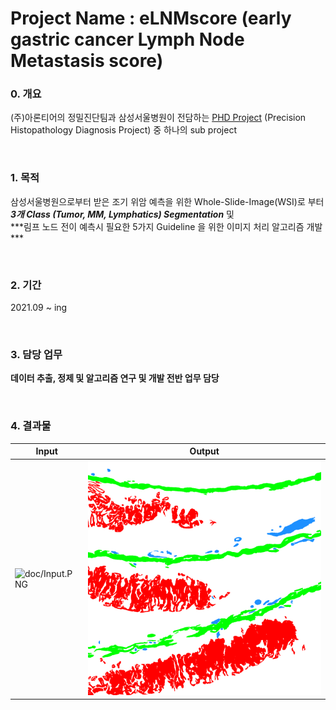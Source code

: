 # Project Name : eLNMscore (early gastric cancer Lymph Node Metastasis score)

### 0. 개요
(주)아론티어의 정밀진단팀과 삼성서울병원이 전담하는 [PHD Project](https://github.com/AhnHeeYoung/Projects-Arontier/blob/master/ICIscore/doc/PHD.PNG) (Precision Histopathology Diagnosis Project) 중 하나의 sub project   

<br />

### 1. 목적
삼성서울병원으로부터 받은 조기 위암 예측을 위한 Whole-Slide-Image(WSI)로 부터 ***3개 Class (Tumor, MM, Lymphatics) Segmentation*** 및   
***림프 노드 전이 예측시 필요한 5가지 Guideline 을 위한 이미지 처리 알고리즘 개발 *** 

<br />
  
### 2. 기간
2021.09 ~ ing

<br />

### 3. 담당 업무
**데이터 추출, 정제 및 알고리즘 연구 및 개발 전반 업무 담당**   

<br />

### 4. 결과물 

| Input | Output |
|---|---|
|![doc/Input.PNG](./doc/Input.PNG)|![./doc/Output.PNG](./doc/Output.PNG)|
